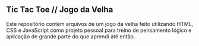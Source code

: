 ## Tic Tac Toe // Jogo da Velha

Este repositório contém arquivos de um jogo da velha feito utilizando HTML, CSS e JavaScript como projeto pessoal para treino de pensamento lógico e aplicação de grande parte do que aprendi até então.